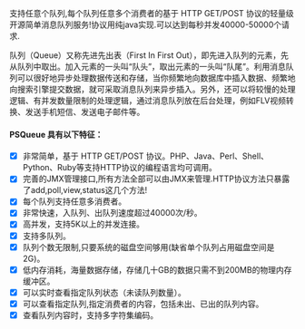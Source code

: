 支持任意个队列,每个队列任意多个消费者的基于 HTTP GET/POST 协议的轻量级开源简单消息队列服务!协议用纯java实现.可以达到每秒并发40000-50000个请求.

队列（Queue）又称先进先出表（First In First Out），即先进入队列的元素，先从队列中取出。加入元素的一头叫“队头”，取出元素的一头叫“队尾”。利用消息队列可以很好地异步处理数据传送和存储，当你频繁地向数据库中插入数据、频繁地向搜索引擎提交数据，就可采取消息队列来异步插入。另外，还可以将较慢的处理逻辑、有并发数量限制的处理逻辑，通过消息队列放在后台处理，例如FLV视频转换、发送手机短信、发送电子邮件等。

#### PSQueue 具有以下特征：

+ [x] 非常简单，基于 HTTP GET/POST 协议。PHP、Java、Perl、Shell、Python、Ruby等支持HTTP协议的编程语言均可调用。
+ [x] 完善的JMX管理接口,所有方法全部可以由JMX来管理.HTTP协议方法只暴露了add,poll,view,status这几个方法!
+ [x] 每个队列支持任意多消费者。
+ [x] 非常快速，入队列、出队列速度超过40000次/秒。
+ [x] 高并发，支持5K以上的并发连接。
+ [x] 支持多队列。
+ [x] 队列个数无限制,只要系统的磁盘空间够用(缺省单个队列占用磁盘空间是2G)。
+ [x] 低内存消耗，海量数据存储，存储几十GB的数据只需不到200MB的物理内存缓冲区。
+ [x] 可以实时查看指定队列状态（未读队列数量）。
+ [x] 可以查看指定队列,指定消费者的内容，包括未出、已出的队列内容。
+ [x] 查看队列内容时，支持多字符集编码。
